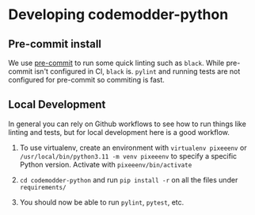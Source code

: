 # Developing codemodder-python

## Pre-commit install

We use [pre-commit](https://pre-commit.com/) to run some quick linting such as `black`.
While pre-commit isn't configured in CI, `black` is. `pylint` and running tests are not configured
for pre-commit so commiting is fast.


## Local Development

In general you can rely on Github workflows to see how to run things like linting and tests,
but for local development here is a good workflow.

1. To use virtualenv, create an environment with `virtualenv pixeeenv` or `/usr/local/bin/python3.11 -m venv pixeeenv`
to specify a specific Python version. Activate with `pixeeenv/bin/activate`

2. `cd codemodder-python` and run `pip install -r` on all the files under `requirements/`

3. You should now be able to run `pylint`, `pytest`, etc.
